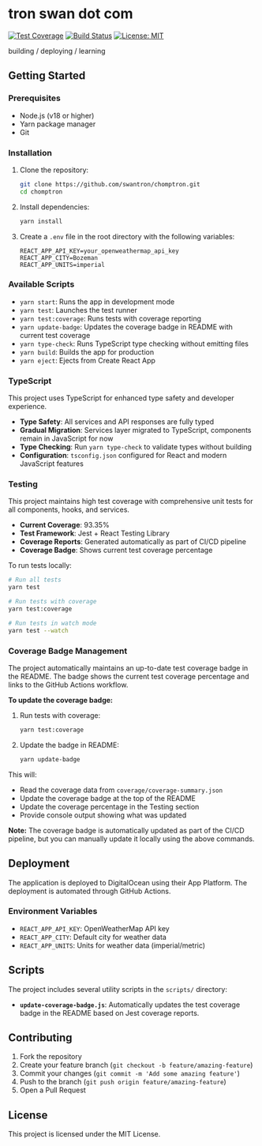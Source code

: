 # tron swan dot com

[![Test Coverage](https://img.shields.io/badge/coverage-93.35%25-brightgreen)](https://github.com/swantron/tronswan/actions)
[![Build Status](https://github.com/swantron/tronswan/workflows/react%20app%20CI:CD%20with%20playwright/badge.svg)](https://github.com/swantron/tronswan/actions)
[![License: MIT](https://img.shields.io/badge/License-MIT-yellow.svg)](https://opensource.org/licenses/MIT)

building / deploying / learning

## Getting Started

### Prerequisites

- Node.js (v18 or higher)
- Yarn package manager
- Git

### Installation

1. Clone the repository:
   ```bash
   git clone https://github.com/swantron/chomptron.git
   cd chomptron
   ```

2. Install dependencies:
   ```bash
   yarn install
   ```

3. Create a `.env` file in the root directory with the following variables:
   ```
   REACT_APP_API_KEY=your_openweathermap_api_key
   REACT_APP_CITY=Bozeman
   REACT_APP_UNITS=imperial
   ```

### Available Scripts

- `yarn start`: Runs the app in development mode
- `yarn test`: Launches the test runner
- `yarn test:coverage`: Runs tests with coverage reporting
- `yarn update-badge`: Updates the coverage badge in README with current test coverage
- `yarn type-check`: Runs TypeScript type checking without emitting files
- `yarn build`: Builds the app for production
- `yarn eject`: Ejects from Create React App

### TypeScript

This project uses TypeScript for enhanced type safety and developer experience.

- **Type Safety**: All services and API responses are fully typed
- **Gradual Migration**: Services layer migrated to TypeScript, components remain in JavaScript for now
- **Type Checking**: Run `yarn type-check` to validate types without building
- **Configuration**: `tsconfig.json` configured for React and modern JavaScript features

### Testing

This project maintains high test coverage with comprehensive unit tests for all components, hooks, and services.

- **Current Coverage**: 93.35%
- **Test Framework**: Jest + React Testing Library
- **Coverage Reports**: Generated automatically as part of CI/CD pipeline
- **Coverage Badge**: Shows current test coverage percentage

To run tests locally:
```bash
# Run all tests
yarn test

# Run tests with coverage
yarn test:coverage

# Run tests in watch mode
yarn test --watch
```

### Coverage Badge Management

The project automatically maintains an up-to-date test coverage badge in the README. The badge shows the current test coverage percentage and links to the GitHub Actions workflow.

**To update the coverage badge:**

1. Run tests with coverage:
   ```bash
   yarn test:coverage
   ```

2. Update the badge in README:
   ```bash
   yarn update-badge
   ```

This will:
- Read the coverage data from `coverage/coverage-summary.json`
- Update the coverage badge at the top of the README
- Update the coverage percentage in the Testing section
- Provide console output showing what was updated

**Note:** The coverage badge is automatically updated as part of the CI/CD pipeline, but you can manually update it locally using the above commands.



## Deployment

The application is deployed to DigitalOcean using their App Platform. The deployment is automated through GitHub Actions.

### Environment Variables

- `REACT_APP_API_KEY`: OpenWeatherMap API key
- `REACT_APP_CITY`: Default city for weather data
- `REACT_APP_UNITS`: Units for weather data (imperial/metric)

## Scripts

The project includes several utility scripts in the `scripts/` directory:

- **`update-coverage-badge.js`**: Automatically updates the test coverage badge in the README based on Jest coverage reports.

## Contributing

1. Fork the repository
2. Create your feature branch (`git checkout -b feature/amazing-feature`)
3. Commit your changes (`git commit -m 'Add some amazing feature'`)
4. Push to the branch (`git push origin feature/amazing-feature`)
5. Open a Pull Request

## License

This project is licensed under the MIT License.
